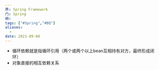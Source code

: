 ```yaml
---
界: Spring Framework
门: Spring
纲: 
tags: ["#Spring","#BQ"]
aliases:
  - 
date: 2021-09-08
---
```



-   循环依赖就是指循环引用（两个或两个以上bean互相持有对方，最终形成闭环）
-   对象直接的相互依赖关系